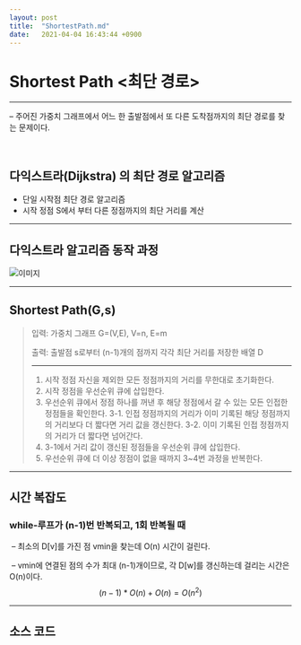```yaml
---
layout: post
title:  "ShortestPath.md"
date:   2021-04-04 16:43:44 +0900
---
```


# Shortest Path <최단 경로>

---

– 주어진 가중치 그래프에서 어느 한 출발점에서 또 다른 도착점까지의 최단 경로를 찾는 문제이다.

​    

##  다익스트라(Dijkstra) 의 최단 경로 알고리즘

* 단일 시작점 최단 경로 알고리즘
* 시작 정점 S에서 부터 다른 정점까지의 최단 거리를 계산

---

   

## 다익스트라 알고리즘 동작 과정

   

![이미지](https://img1.daumcdn.net/thumb/R1280x0/?scode=mtistory2&fname=https%3A%2F%2Fblog.kakaocdn.net%2Fdn%2FcofnIo%2FbtqEuY3ZsSW%2FTnQX9kZ9RpyYtvElsrkMz1%2Fimg.gif)

<expamle>

---





## Shortest Path(G,s)

> 입력: 가중치 그래프 G=(V,E), V=n, E=m
>
> 출력: 출발점 s로부터 (n-1)개의 점까지 각각 최단 거리를 저장한 배열 D
>
> ---
>
> 1. 시작 정점 자신을 제외한 모든 정점까지의 거리를 무한대로 초기화한다.
> 2. 시작 정점을 우선순위 큐에 삽입한다.
> 3. 우선순위 큐에서 정점 하나를 꺼낸 후 해당 정점에서 갈 수 있는 모든 인접한 정점들을 확인한다.
>    3-1. 인접 정점까지의 거리가 이미 기록된 해당 정점까지의 거리보다 더 짧다면 거리 값을 갱신한다.
>    3-2. 이미 기록된 인접 정점까지의 거리가 더 짧다면 넘어간다.
> 4. 3-1에서 거리 값이 갱신된 정점들을 우선순위 큐에 삽입한다.
> 5. 우선순위 큐에 더 이상 정점이 없을 때까지 3~4번 과정을 반복한다.

---





## 시간 복잡도

### while-루프가 (n-1)번 반복되고, 1회 반복될 때

​	– 최소의 D[v]를 가진 점 vmin을 찾는데 O(n) 시간이 걸린다.

​	– vmin에 연결된 점의 수가 최대 (n-1)개이므로, 각 D[w]를 갱신하는데 걸리는 시간은 O(n)이다.
$$
(n-1)*{O(n)+O(n)}=O(n^2)
$$

---





## 소스 코드

